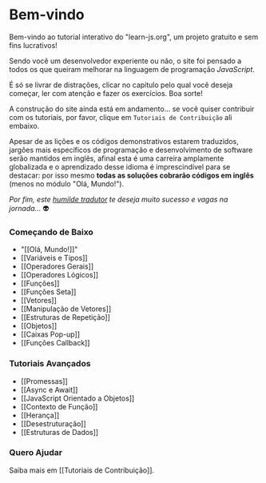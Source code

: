 # Bem-vindo

Bem-vindo ao tutorial interativo do "learn-js.org", um projeto gratuito e sem fins lucrativos!

Sendo você um desenvolvedor experiente ou não, o site foi pensado a todos os que queiram melhorar na linguagem de programação *JavaScript*.

É só se livrar de distrações, clicar no capítulo pelo qual você deseja começar, ler com atenção e fazer os exercícios. Boa sorte!

A construção do site ainda está em andamento... se você quiser contribuir com os tutoriais, por favor, clique em `Tutoriais de Contribuição` ali embaixo.

Apesar de as lições e os códigos demonstrativos estarem traduzidos, jargões mais específicos de programação e desenvolvimento de software serão mantidos em inglês, afinal esta é uma carreira amplamente globalizada e o aprendizado desse idioma é imprescindível para se destacar: por isso mesmo **todas as soluções cobrarão códigos em inglês** (menos no módulo "Olá, Mundo!").

*Por fim, este [humilde tradutor](https://github.com/ntn-ss) te deseja muito sucesso e vagas na jornada...* :alien:

### Começando de Baixo

- "[[Olá, Mundo!]]"
- [[Variáveis e Tipos]]
- [[Operadores Gerais]]
- [[Operadores Lógicos]]
- [[Funções]]
- [[Funções Seta]]
- [[Vetores]]
- [[Manipulação de Vetores]]
- [[Estruturas de Repetição]]
- [[Objetos]]
- [[Caixas Pop-up]]
- [[Funções Callback]]

### Tutoriais Avançados

- [[Promessas]]
- [[Async e Await]]
- [[JavaScript Orientado a Objetos]]
- [[Contexto de Função]]
- [[Herança]]
- [[Desestruturação]]
- [[Estruturas de Dados]]

### Quero Ajudar

Saiba mais em [[Tutoriais de Contribuição]].